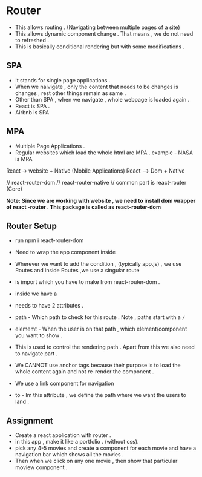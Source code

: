 # Router

- This allows routing . (Navigating between multiple pages of a site)
- This allows dynamic component change . That means , we do not need to refreshed .
- This is basically conditional rendering but with some modifications .

## SPA

- It stands for single page applications .
- When we naivigate , only the content that needs to be changes is changes , rest other things remain as same .
- Other than SPA , when we navigate , whole webpage is loaded again .
- React is SPA .
- Airbnb is SPA

## MPA

- Multiple Page Applications .
- Regular websites which load the whole html are MPA .
  example - NASA is MPA

React -> website + Native (Mobile Applications)
React --> Dom + Native

// react-router-dom
// react-router-native
// common part is react-router (Core)

**Note: Since we are working with website , we need to install dom wrapper of react -router . This package is called as react-router-dom**

## Router Setup

- run npm i react-router-dom
- Need to wrap the app component inside <BrowserRouter>
- Wherever we want to add the condition , (typically app.js) , we use Routes and inside Routes ,we use a singular route
- <Routes> </Routes> is import which you have to make from react-router-dom .
- inside <Routes> we have a <Route>
- <Route> needs to have 2 attributes .
- path - Which path to check for this route . Note , paths start with a `/`
- elememt - When the user is on that path , which element/component you want to show .
- This is used to control the rendering path . Apart from this we also need to navigate part .
- We CANNOT use anchor tags because their purpose is to load the whole content again and not re-render the component .

- We use a link component for navigation
- to - Im this attribute , we define the path where we want the users to land .

## Assignment

- Create a react application with router .
- in this app , make it like a portfolio . (without css).
- pick any 4-5 movies and create a component for each movie and have a navigation bar which shows all the movies .
- Then when we click on any one movie , then show that particular moview component .
